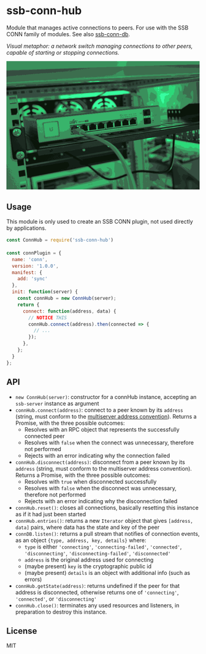 # ssb-conn-hub

Module that manages active connections to peers. For use with the SSB CONN family of modules. See also [ssb-conn-db](https://github.com/staltz/ssb-conn-db).

*Visual metaphor: a network switch managing connections to other peers, capable of starting or stopping connections.*

![hub.png](./hub.png)

## Usage

This module is only used to create an SSB CONN plugin, not used directly by applications.

```js
const ConnHub = require('ssb-conn-hub')

const connPlugin = {
  name: 'conn',
  version: '1.0.0',
  manifest: {
    add: 'sync'
  },
  init: function(server) {
    const connHub = new ConnHub(server);
    return {
      connect: function(address, data) {
        // NOTICE THIS
        connHub.connect(address).then(connected => {
          // ...
        });
      },
    };
  }
};
```

## API

* `new ConnHub(server)`: constructor for a connHub instance, accepting an `ssb-server` instance as argument
* `connHub.connect(address)`: connect to a peer known by its `address` (string, must conform to the [multiserver address convention](https://github.com/dominictarr/multiserver-address)). Returns a Promise, with the three possible outcomes:
  - Resolves with an RPC object that represents the successfully connected peer
  - Resolves with `false` when the connect was unnecessary, therefore not performed
  - Rejects with an error indicating why the connection failed
* `connHub.disconnect(address)`: disconnect from a peer known by its `address` (string, must conform to the multiserver address convention). Returns a Promise, with the three possible outcomes:
  - Resolves with `true` when disconnected successfully
  - Resolves with `false` when the disconnect was unnecessary, therefore not performed
  - Rejects with an error indicating why the disconnection failed
* `connHub.reset()`: closes all connections, basically resetting this instance as if it had just been started
* `connHub.entries()`: returns a new `Iterator` object that gives `[address, data]` pairs, where data has the state and key of the peer
* `connDB.listen()`: returns a pull stream that notifies of connection events, as an object `{type, address, key, details}` where:
  - `type` is either `'connecting'`, `'connecting-failed'`, `'connected'`, `'disconnecting'`, `'disconnecting-failed'`, `'disconnected'`
  - `address` is the original address used for connecting
  - (maybe present) `key` is the cryptographic public id
  - (maybe present) `details` is an object with additional info (such as errors)
* `connHub.getState(address)`: returns undefined if the peer for that address is disconnected, otherwise returns one of `'connecting'`, `'connected'`, or `'disconnecting'`
* `connHub.close()`: terminates any used resources and listeners, in preparation to destroy this instance.

## License

MIT

